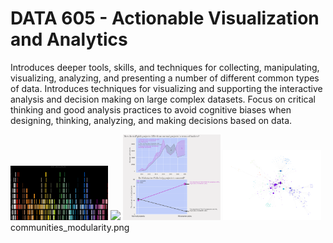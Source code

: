 # DATA 605 - Actionable Visualization and Analytics
Introduces deeper tools, skills, and techniques for collecting, manipulating, visualizing, analyzing, and presenting a number of different common types of data. Introduces techniques for visualizing and supporting the interactive analysis and decision making on large complex datasets. Focus on critical thinking and good analysis practices to avoid cognitive biases when designing, thinking, analyzing, and making decisions based on data.

<img src="04_datathon/plots/lego_colors_by_decade.png" width="31%"></img> <img src="https://user-images.githubusercontent.com/74664634/217060994-670de6f1-9f77-42cf-a5a2-b83688252d7d.png" width="31%"></img> <img src="03_datathon/kickstarter_picks.png" width="31%"></img> <img src="05_datathon/plots/communities_modularity.png" width="31%">communities_modularity.png
